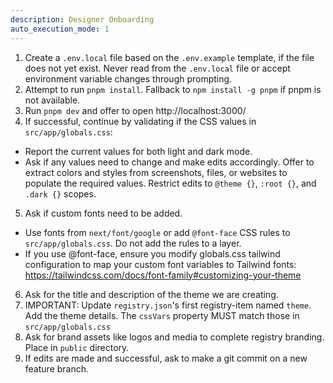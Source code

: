 ```yaml
---
description: Designer Onboarding
auto_execution_mode: 1
---
```


1. Create a `.env.local` file based on the `.env.example` template, if the file does not yet exist. Never read from the `.env.local` file or accept environment variable changes through prompting.
2. Attempt to run `pnpm install`. Fallback to `npm install -g pnpm` if pnpm is not available.
3. Run `pnpm dev` and offer to open http://localhost:3000/
4. If successful, continue by validating if the CSS values in `src/app/globals.css`:
 - Report the current values for both light and dark mode.
 - Ask if any values need to change and make edits accordingly. Offer to extract colors and styles from screenshots, files, or websites to populate the required values. Restrict edits to `@theme {}`, `:root {}`, and `.dark {}` scopes.
5. Ask if custom fonts need to be added.
 - Use fonts from `next/font/google` or add `@font-face` CSS rules to `src/app/globals.css`. Do not add the rules to a layer.
 - If you use @font-face, ensure you modify globals.css tailwind configuration to map your custom font variables to Tailwind fonts: https://tailwindcss.com/docs/font-family#customizing-your-theme
6. Ask for the title and description of the theme we are creating.
7. IMPORTANT: Update `registry.json`'s first registry-item named `theme`. Add the theme details. The `cssVars` property MUST match those in `src/app/globals.css`
8. Ask for brand assets like logos and media to complete registry branding. Place in `public` directory.
9. If edits are made and successful, ask to make a git commit on a new feature branch.